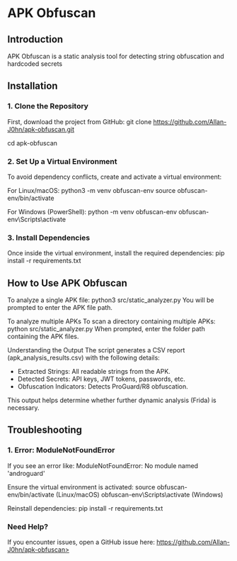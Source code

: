 # APK Obfuscan

## Introduction
APK Obfuscan is a static analysis tool for detecting string obfuscation and hardcoded secrets

## Installation

### 1. Clone the Repository
First, download the project from GitHub:
git clone https://github.com/Allan-J0hn/apk-obfuscan.git

cd apk-obfuscan

### 2. Set Up a Virtual Environment
To avoid dependency conflicts, create and activate a virtual environment:

For Linux/macOS:
python3 -m venv obfuscan-env
source obfuscan-env/bin/activate

For Windows (PowerShell):
python -m venv obfuscan-env
obfuscan-env\Scripts\activate

### 3. Install Dependencies
Once inside the virtual environment, install the required dependencies:
pip install -r requirements.txt

## How to Use APK Obfuscan

To analyze a single APK file:
python3 src/static_analyzer.py
You will be prompted to enter the APK file path.

To analyze multiple APKs
To scan a directory containing multiple APKs:
python src/static_analyzer.py
When prompted, enter the folder path containing the APK files.

Understanding the Output
The script generates a CSV report (apk_analysis_results.csv) with the following details:
- Extracted Strings: All readable strings from the APK.
- Detected Secrets: API keys, JWT tokens, passwords, etc.
- Obfuscation Indicators: Detects ProGuard/R8 obfuscation.

This output helps determine whether further dynamic analysis (Frida) is necessary.

## Troubleshooting

### 1. Error: ModuleNotFoundError
If you see an error like:
ModuleNotFoundError: No module named 'androguard'

Ensure the virtual environment is activated:
source obfuscan-env/bin/activate  (Linux/macOS)
obfuscan-env\Scripts\activate     (Windows)

Reinstall dependencies:
pip install -r requirements.txt

### Need Help?
If you encounter issues, open a GitHub issue here: https://github.com/Allan-J0hn/apk-obfuscan>


